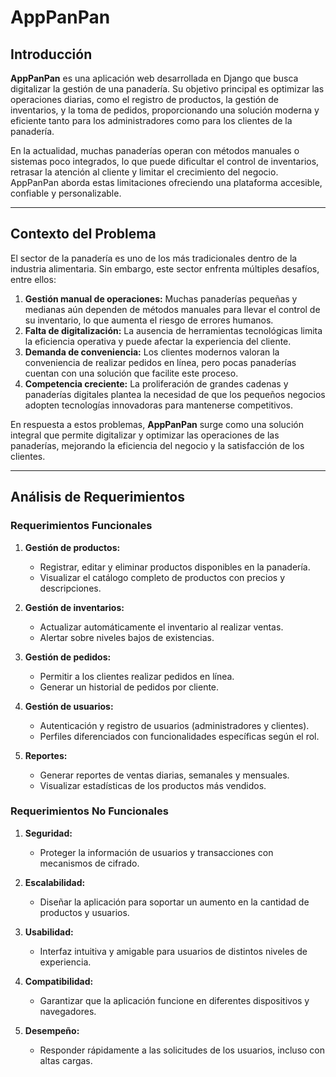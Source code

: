 # AppPanPan

## Introducción

**AppPanPan** es una aplicación web desarrollada en Django que busca digitalizar la gestión de una panadería. Su objetivo principal es optimizar las operaciones diarias, como el registro de productos, la gestión de inventarios, y la toma de pedidos, proporcionando una solución moderna y eficiente tanto para los administradores como para los clientes de la panadería.

En la actualidad, muchas panaderías operan con métodos manuales o sistemas poco integrados, lo que puede dificultar el control de inventarios, retrasar la atención al cliente y limitar el crecimiento del negocio. AppPanPan aborda estas limitaciones ofreciendo una plataforma accesible, confiable y personalizable.

---

## Contexto del Problema

El sector de la panadería es uno de los más tradicionales dentro de la industria alimentaria. Sin embargo, este sector enfrenta múltiples desafíos, entre ellos:

1. **Gestión manual de operaciones:** Muchas panaderías pequeñas y medianas aún dependen de métodos manuales para llevar el control de su inventario, lo que aumenta el riesgo de errores humanos.
2. **Falta de digitalización:** La ausencia de herramientas tecnológicas limita la eficiencia operativa y puede afectar la experiencia del cliente.
3. **Demanda de conveniencia:** Los clientes modernos valoran la conveniencia de realizar pedidos en línea, pero pocas panaderías cuentan con una solución que facilite este proceso.
4. **Competencia creciente:** La proliferación de grandes cadenas y panaderías digitales plantea la necesidad de que los pequeños negocios adopten tecnologías innovadoras para mantenerse competitivos.

En respuesta a estos problemas, **AppPanPan** surge como una solución integral que permite digitalizar y optimizar las operaciones de las panaderías, mejorando la eficiencia del negocio y la satisfacción de los clientes.

---

## Análisis de Requerimientos

### Requerimientos Funcionales
1. **Gestión de productos:**
   - Registrar, editar y eliminar productos disponibles en la panadería.
   - Visualizar el catálogo completo de productos con precios y descripciones.
   
2. **Gestión de inventarios:**
   - Actualizar automáticamente el inventario al realizar ventas.
   - Alertar sobre niveles bajos de existencias.

3. **Gestión de pedidos:**
   - Permitir a los clientes realizar pedidos en línea.
   - Generar un historial de pedidos por cliente.

4. **Gestión de usuarios:**
   - Autenticación y registro de usuarios (administradores y clientes).
   - Perfiles diferenciados con funcionalidades específicas según el rol.

5. **Reportes:**
   - Generar reportes de ventas diarias, semanales y mensuales.
   - Visualizar estadísticas de los productos más vendidos.

### Requerimientos No Funcionales
1. **Seguridad:**
   - Proteger la información de usuarios y transacciones con mecanismos de cifrado.
   
2. **Escalabilidad:**
   - Diseñar la aplicación para soportar un aumento en la cantidad de productos y usuarios.

3. **Usabilidad:**
   - Interfaz intuitiva y amigable para usuarios de distintos niveles de experiencia.

4. **Compatibilidad:**
   - Garantizar que la aplicación funcione en diferentes dispositivos y navegadores.

5. **Desempeño:**
   - Responder rápidamente a las solicitudes de los usuarios, incluso con altas cargas.
